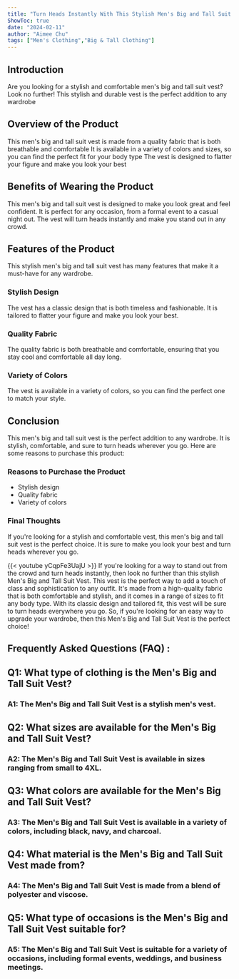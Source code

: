 ```yaml
---
title: "Turn Heads Instantly With This Stylish Men's Big and Tall Suit Vest!"
ShowToc: true 
date: "2024-02-11"
author: "Aimee Chu" 
tags: ["Men's Clothing","Big & Tall Clothing"]
---
```

## Introduction
Are you looking for a stylish and comfortable men's big and tall suit vest? Look no further! This stylish and durable vest is the perfect addition to any wardrobe 

## Overview of the Product
This men's big and tall suit vest is made from a quality fabric that is both breathable and comfortable It is available in a variety of colors and sizes, so you can find the perfect fit for your body type The vest is designed to flatter your figure and make you look your best 

## Benefits of Wearing the Product
This men's big and tall suit vest is designed to make you look great and feel confident. It is perfect for any occasion, from a formal event to a casual night out. The vest will turn heads instantly and make you stand out in any crowd. 

## Features of the Product
This stylish men's big and tall suit vest has many features that make it a must-have for any wardrobe. 

### Stylish Design
The vest has a classic design that is both timeless and fashionable. It is tailored to flatter your figure and make you look your best. 

### Quality Fabric
The quality fabric is both breathable and comfortable, ensuring that you stay cool and comfortable all day long. 

### Variety of Colors
The vest is available in a variety of colors, so you can find the perfect one to match your style. 

## Conclusion
This men's big and tall suit vest is the perfect addition to any wardrobe. It is stylish, comfortable, and sure to turn heads wherever you go. Here are some reasons to purchase this product: 

### Reasons to Purchase the Product
- Stylish design 
- Quality fabric 
- Variety of colors 

### Final Thoughts
If you're looking for a stylish and comfortable vest, this men's big and tall suit vest is the perfect choice. It is sure to make you look your best and turn heads wherever you go.

{{< youtube yCqpFe3UajU >}} 
If you're looking for a way to stand out from the crowd and turn heads instantly, then look no further than this stylish Men's Big and Tall Suit Vest. This vest is the perfect way to add a touch of class and sophistication to any outfit. It's made from a high-quality fabric that is both comfortable and stylish, and it comes in a range of sizes to fit any body type. With its classic design and tailored fit, this vest will be sure to turn heads everywhere you go. So, if you're looking for an easy way to upgrade your wardrobe, then this Men's Big and Tall Suit Vest is the perfect choice!

## Frequently Asked Questions (FAQ) :
<h2>Q1: What type of clothing is the Men's Big and Tall Suit Vest?</h2>

<h3>A1: The Men's Big and Tall Suit Vest is a stylish men's vest.</h3>

<h2>Q2: What sizes are available for the Men's Big and Tall Suit Vest?</h2>

<h3>A2: The Men's Big and Tall Suit Vest is available in sizes ranging from small to 4XL.</h3>

<h2>Q3: What colors are available for the Men's Big and Tall Suit Vest?</h2>

<h3>A3: The Men's Big and Tall Suit Vest is available in a variety of colors, including black, navy, and charcoal.</h3>

<h2>Q4: What material is the Men's Big and Tall Suit Vest made from?</h2>

<h3>A4: The Men's Big and Tall Suit Vest is made from a blend of polyester and viscose.</h3>

<h2>Q5: What type of occasions is the Men's Big and Tall Suit Vest suitable for?</h2>

<h3>A5: The Men's Big and Tall Suit Vest is suitable for a variety of occasions, including formal events, weddings, and business meetings.</h3>



